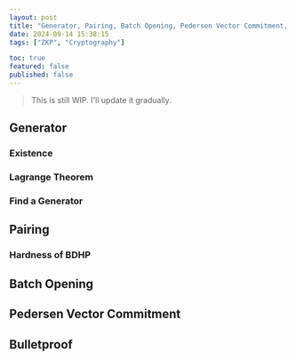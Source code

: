 ```yaml
---
layout: post
title: "Generator, Pairing, Batch Opening, Pedersen Vector Commitment, and Bulletproof"
date: 2024-09-14 15:38:15
tags: ["ZKP", "Cryptography"]

toc: true
featured: false
published: false
---
```


> This is still WIP. I'll update it gradually.

## Generator

### Existence

### Lagrange Theorem

### Find a Generator

## Pairing

### Hardness of BDHP

## Batch Opening

## Pedersen Vector Commitment

## Bulletproof